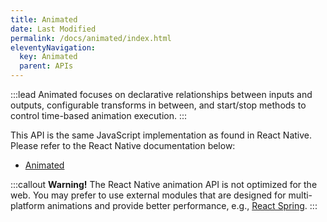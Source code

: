 ```yaml
---
title: Animated
date: Last Modified
permalink: /docs/animated/index.html
eleventyNavigation:
  key: Animated
  parent: APIs
---
```


:::lead
Animated focuses on declarative relationships between inputs and outputs, configurable transforms in between, and start/stop methods to control time-based animation execution.
:::

This API is the same JavaScript implementation as found in React Native. Please refer to the React Native documentation below:

* [Animated](https://reactnative.dev/docs/animated)

:::callout
**Warning!** The React Native animation API is not optimized for the web. You may prefer to use external modules that are designed for multi-platform animations and provide better performance, e.g., [React Spring](https://www.react-spring.io/).
:::
